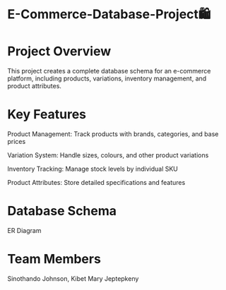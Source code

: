 # E-Commerce-Database-Project🛍️

# Project Overview
This project creates a complete database schema for an e-commerce platform, including products, variations, inventory management, and product attributes.

# Key Features
Product Management: Track products with brands, categories, and base prices

Variation System: Handle sizes, colours, and other product variations

Inventory Tracking: Manage stock levels by individual SKU

Product Attributes: Store detailed specifications and features

# Database Schema
ER Diagram 

# Team Members
Sinothando Johnson,
Kibet Mary Jeptepkeny


